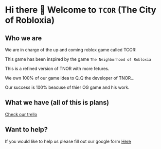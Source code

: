 # Hi there 👋 Welcome to `TCOR` (The City of Robloxia)

## Who we are

We are in charge of the up and coming roblox game called TCOR!

This game has been inspired by the game `The Neighborhood of Robloxia`

This is a refined version of TNOR with more fetures.

We own 100% of our game idea to Q_Q the developer of TNOR...

Our success is 100% beacuse of thier OG game and his work.


## What we have (all of this is plans)

[Check our trello](https://trello.com/b/uifEC8rf/plans)

## Want to help?

If you would like to help us please fill out our google form [Here](https://forms.gle/DTGSJEDZhnJ5ZJRKA)

<!--

**Here are some ideas to get you started:**

🙋‍♀️ A short introduction - what is your organization all about?
🌈 Contribution guidelines - how can the community get involved?
👩‍💻 Useful resources - where can the community find your docs? Is there anything else the community should know?
🍿 Fun facts - what does your team eat for breakfast?
🧙 Remember, you can do mighty things with the power of [Markdown](https://docs.github.com/github/writing-on-github/getting-started-with-writing-and-formatting-on-github/basic-writing-and-formatting-syntax)
-->
